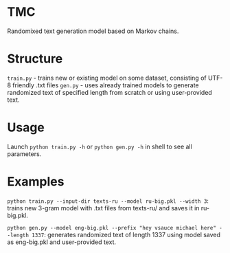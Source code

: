 # TMC
Randomixed text generation model based on Markov chains.

# Structure
`train.py` - trains new or existing model on some dataset, consisting of UTF-8 friendly .txt files
`gen.py` - uses already trained models to generate randomized text of specified length from scratch or using user-provided text.

# Usage
Launch `python train.py -h` or `python gen.py -h` in shell to see all parameters.

# Examples
`python train.py --input-dir texts-ru --model ru-big.pkl --width 3`: trains new 3-gram model with .txt files from texts-ru/ and saves it in ru-big.pkl.

`python gen.py --model eng-big.pkl --prefix "hey vsauce michael here" --length 1337`: generates randomized text of length 1337 using model saved as eng-big.pkl and user-provided text.
